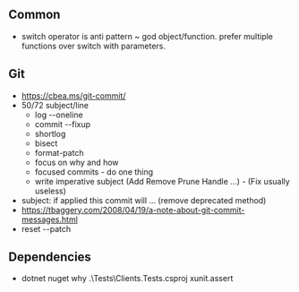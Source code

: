 ## Common
* switch operator is anti pattern ~ god object/function. prefer multiple functions over switch with parameters.

## Git
* https://cbea.ms/git-commit/
* 50/72 subject/line
  * log --oneline
  * commit --fixup
  * shortlog
  * bisect
  * format-patch
  * focus on why and how
  * focused commits - do one thing
  * write imperative subject (Add Remove Prune Handle ...) - (Fix usually useless)
* subject: if applied this commit will ... (remove deprecated method) 
* https://tbaggery.com/2008/04/19/a-note-about-git-commit-messages.html
* reset --patch

## Dependencies
* dotnet nuget why .\Tests\Clients.Tests.csproj xunit.assert
